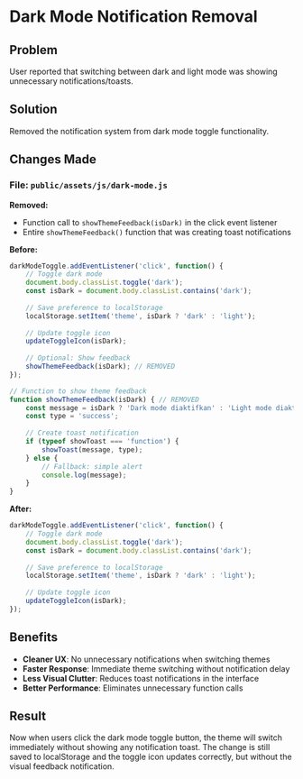 # Dark Mode Notification Removal

## Problem
User reported that switching between dark and light mode was showing unnecessary notifications/toasts.

## Solution
Removed the notification system from dark mode toggle functionality.

## Changes Made

### File: `public/assets/js/dark-mode.js`

**Removed:**
- Function call to `showThemeFeedback(isDark)` in the click event listener
- Entire `showThemeFeedback()` function that was creating toast notifications

**Before:**
```javascript
darkModeToggle.addEventListener('click', function() {
    // Toggle dark mode
    document.body.classList.toggle('dark');
    const isDark = document.body.classList.contains('dark');
    
    // Save preference to localStorage
    localStorage.setItem('theme', isDark ? 'dark' : 'light');
    
    // Update toggle icon
    updateToggleIcon(isDark);
    
    // Optional: Show feedback
    showThemeFeedback(isDark); // REMOVED
});

// Function to show theme feedback
function showThemeFeedback(isDark) { // REMOVED
    const message = isDark ? 'Dark mode diaktifkan' : 'Light mode diaktifkan';
    const type = 'success';
    
    // Create toast notification
    if (typeof showToast === 'function') {
        showToast(message, type);
    } else {
        // Fallback: simple alert
        console.log(message);
    }
}
```

**After:**
```javascript
darkModeToggle.addEventListener('click', function() {
    // Toggle dark mode
    document.body.classList.toggle('dark');
    const isDark = document.body.classList.contains('dark');
    
    // Save preference to localStorage
    localStorage.setItem('theme', isDark ? 'dark' : 'light');
    
    // Update toggle icon
    updateToggleIcon(isDark);
});
```

## Benefits
- **Cleaner UX**: No unnecessary notifications when switching themes
- **Faster Response**: Immediate theme switching without notification delay
- **Less Visual Clutter**: Reduces toast notifications in the interface
- **Better Performance**: Eliminates unnecessary function calls

## Result
Now when users click the dark mode toggle button, the theme will switch immediately without showing any notification toast. The change is still saved to localStorage and the toggle icon updates correctly, but without the visual feedback notification.

